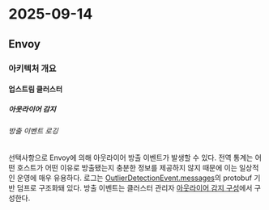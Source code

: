 # 2025-09-14

## Envoy

### 아키텍처 개요

#### 업스트림 클러스터

##### 아웃라이어 감지

###### 방출 이벤트 로깅

선택사항으로 Envoy에 의해 아웃라이어 방출 이벤트가 발생할 수 있다. 전역 통계는 어떤 호스트가 어떤 이유로 방출됐는지 충분한 정보를 제공하지 않지 때문에 이는 일상적인 운영에 매우 유용하다. 로그는 [OutlierDetectionEvent.messages][api-envoy-data-cluster-data-outlier-detection-event]의 protobuf 기반 덤프로 구조화돼 있다. 방출 이벤트는 클러스터 관리자 [아웃라이어 감지 구성][api-bootstrap-cluster-manager-outlier-detection]에서 구성한다.

[api-envoy-data-cluster-data-outlier-detection-event]: https://www.envoyproxy.io/docs/envoy/latest/api-v3/data/cluster/v3/outlier_detection_event.proto#envoy-v3-api-msg-data-cluster-v3-outlierdetectionevent
[api-bootstrap-cluster-manager-outlier-detection]: https://www.envoyproxy.io/docs/envoy/latest/api-v3/config/bootstrap/v3/bootstrap.proto#envoy-v3-api-field-config-bootstrap-v3-clustermanager-outlier-detection
